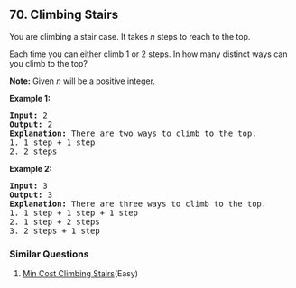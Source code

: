 ## 70. Climbing Stairs

<p>You are climbing a stair case. It takes <em>n</em> steps to reach to the top.</p>

<p>Each time you can either climb 1 or 2 steps. In how many distinct ways can you climb to the top?</p>

<p><strong>Note:</strong> Given <em>n</em> will be a positive integer.</p>

<p><strong>Example 1:</strong></p>

<pre>
<strong>Input:</strong> 2
<strong>Output:</strong> 2
<strong>Explanation:</strong> There are two ways to climb to the top.
1. 1 step + 1 step
2. 2 steps
</pre>

<p><strong>Example 2:</strong></p>

<pre>
<strong>Input:</strong> 3
<strong>Output:</strong> 3
<strong>Explanation:</strong> There are three ways to climb to the top.
1. 1 step + 1 step + 1 step
2. 1 step + 2 steps
3. 2 steps + 1 step
</pre>


### Similar Questions
  1. [Min Cost Climbing Stairs](https://github.com/openset/leetcode/tree/master/solution/min-cost-climbing-stairs)(Easy)
